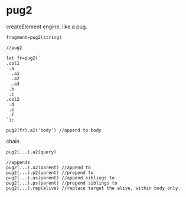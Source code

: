 # pug2
createElement engine, like a pug.

```fragment=pug2(string)```

```
//pug2

let fr=pug2(`
.col1
 .a 
  .a1
  .a2
  .a3
 .b
 .c
.col2
 .d
 .e
 .f
`);

pug2(fr).a2('body') //append to body

```
chain

```pug2(...).a2(query)```

```
//appends
pug2(...).a2(parent) //append to
pug2(...).p2(parent) //prepend to
pug2(...).as(parent) //append siblings to
pug2(...).ps(parent) //prepend siblings to
pug2(...).rep(alive) //replace target the alive, within body only.
```
